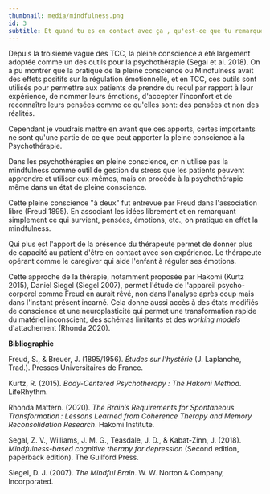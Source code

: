 ```yaml
---
thumbnail: media/mindfulness.png
id: 3
subtitle: Et quand tu es en contact avec ça , qu'est-ce que tu remarques?
---
```

Depuis la troisième vague des TCC, la pleine conscience a été largement adoptée comme un des outils pour la psychothérapie (Segal et al. 2018). On a pu montrer que la pratique de la pleine conscience ou Mindfulness avait des effets positifs sur la régulation émotionnelle, et en TCC, ces outils sont utilisés pour permettre aux patients de prendre du recul par rapport à leur expérience, de nommer leurs émotions, d'accepter l'inconfort et de reconnaître leurs pensées comme ce qu'elles sont: des pensées et non des réalités.

Cependant je voudrais mettre en avant que ces apports, certes importants ne sont qu'une partie de ce que peut apporter la pleine conscience à la Psychothérapie.

Dans les psychothérapies en pleine conscience, on n'utilise pas la mindfulness comme outil de gestion du stress que les patients peuvent apprendre et utiliser eux-mêmes, mais on procède à la psychothérapie même dans un état de pleine conscience.

Cette pleine conscience "à deux" fut entrevue par Freud dans l'association libre (Freud 1895). En associant les idées librement et en remarquant simplement ce qui survient, pensées, émotions, etc., on pratique en effet la mindfulness.

Qui plus est l'apport de la présence du thérapeute permet de donner plus de capacité au patient d'être en contact avec son expérience. Le thérapeute opérant comme le caregiver qui aide l'enfant à réguler ses émotions.

Cette approche de la thérapie, notamment proposée par Hakomi (Kurtz 2015), Daniel Siegel (Siegel 2007), permet l'étude de l'appareil psycho-corporel comme Freud en aurait rêvé, non dans l'analyse après coup mais dans l'instant présent incarné. Cela donne aussi accès à des états modifiés de conscience et une neuroplasticité qui permet une transformation rapide du matériel inconscient, des schémas limitants et des *working models* d'attachement (Rhonda 2020).

**Bibliographie**

Freud, S., & Breuer, J. (1895/1956). _Études sur l’hystérie_ (J. Laplanche, Trad.). Presses Universitaires de France.

Kurtz, R. (2015). *Body-Centered Psychotherapy : The Hakomi Method*. LifeRhythm.

Rhonda Mattern. (2020). *The Brain’s Requirements for Spontaneous Transformation : Lessons Learned from Coherence Therapy and Memory Reconsolidation Research*. Hakomi Institute.

Segal, Z. V., Williams, J. M. G., Teasdale, J. D., & Kabat-Zinn, J. (2018). *Mindfulness-based cognitive therapy for depression* (Second edition, paperback edition). The Guilford Press.

Siegel, D. J. (2007). *The Mindful Brain*. W. W. Norton & Company, Incorporated.